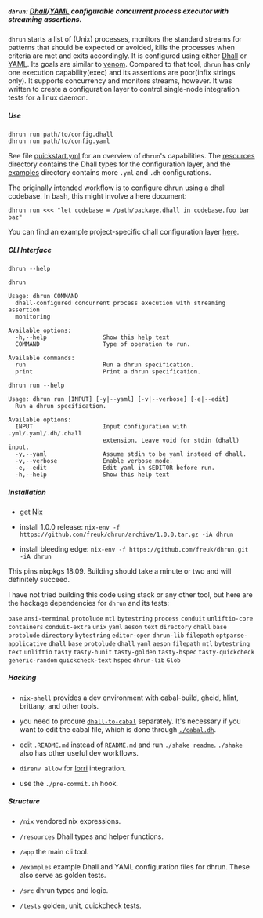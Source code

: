 ##### `dhrun`: [Dhall](https://dhall-lang.org/)/[YAML](https://yaml.org/) configurable concurrent process executor with streaming assertions.

`dhrun` starts a list of (Unix) processes, monitors the standard streams
for patterns that should be expected or avoided, kills the processes
when criteria are met and exits accordingly. It is configured using
either [Dhall](https://dhall-lang.org/) or [YAML](https://yaml.org/).
Its goals are similar to [venom](https://github.com/ovh/venom). Compared
to that tool, `dhrun` has only one execution capability(exec) and its
assertions are poor(infix strings only). It supports concurrency and
monitors streams, however. It was written to create a configuration
layer to control single-node integration tests for a linux daemon.

##### Use

``` {.bash}
dhrun run path/to/config.dhall 
dhrun run path/to/config.yaml
```

See file [quickstart.yml](./quickstart.yml) for an overview of `dhrun`'s
capabilities. The [resources](./resources) directory contains the Dhall
types for the configuration layer, and the [examples](./examples/)
directory contains more `.yml` and `.dh` configurations.

The originally intended workflow is to configure dhrun using a dhall
codebase. In bash, this might involve a here document:

``` {.bash}
dhrun run <<< "let codebase = /path/package.dhall in codebase.foo bar baz"
```

You can find an example project-specific dhall configuration layer
[here](https://xgitlab.cels.anl.gov/argo/argopkgs/blob/master/dhrun/all-tests.dh).

##### CLI Interface

``` {.hidden}
dhrun --help
```

``` {.txt}
dhrun

Usage: dhrun COMMAND
  dhall-configured concurrent process execution with streaming assertion
  monitoring

Available options:
  -h,--help                Show this help text
  COMMAND                  Type of operation to run.

Available commands:
  run                      Run a dhrun specification.
  print                    Print a dhrun specification.
```

``` {.bash}
dhrun run --help
```

``` {.txt}
Usage: dhrun run [INPUT] [-y|--yaml] [-v|--verbose] [-e|--edit]
  Run a dhrun specification.

Available options:
  INPUT                    Input configuration with .yml/.yaml/.dh/.dhall
                           extension. Leave void for stdin (dhall) input.
  -y,--yaml                Assume stdin to be yaml instead of dhall.
  -v,--verbose             Enable verbose mode.
  -e,--edit                Edit yaml in $EDITOR before run.
  -h,--help                Show this help text
```

##### Installation

-   get [Nix](https://nixos.org/nix/)

-   install 1.0.0 release:
    `nix-env -f https://github.com/freuk/dhrun/archive/1.0.0.tar.gz -iA dhrun`

-   install bleeding edge:
    `nix-env -f https://github.com/freuk/dhrun.git -iA dhrun`

This pins nixpkgs 18.09. Building should take a minute or two and will
definitely succeed.

I have not tried building this code using stack or any other tool, but
here are the hackage dependencies for `dhrun` and its tests:

`base` `ansi-terminal` `protolude` `mtl` `bytestring` `process`
`conduit` `unliftio-core` `containers` `conduit-extra` `unix` `yaml`
`aeson` `text` `directory` `dhall` `base` `protolude` `directory`
`bytestring` `editor-open` `dhrun-lib` `filepath` `optparse-applicative`
`dhall` `base` `protolude` `dhall` `yaml` `aeson` `filepath` `mtl`
`bytestring` `text` `unliftio` `tasty` `tasty-hunit` `tasty-golden`
`tasty-hspec` `tasty-quickcheck` `generic-random` `quickcheck-text`
`hspec` `dhrun-lib` `Glob`

##### Hacking

-   `nix-shell` provides a dev environment with cabal-build, ghcid,
    hlint, brittany, and other tools.

-   you need to procure
    [`dhall-to-cabal`](https://github.com/dhall-lang/dhall-to-cabal)
    separately. It's necessary if you want to edit the cabal file, which
    is done through [`./cabal.dh`](./cabal.dh).

-   edit `.README.md` instead of `README.md` and run `./shake readme`.
    `./shake` also has other useful dev workflows.

-   `direnv allow` for [lorri](https://github.com/target/lorri)
    integration.

-   use the `./pre-commit.sh` hook.

##### Structure

-   `/nix` vendored nix expressions.

-   `/resources` Dhall types and helper functions.

-   `/app` the main cli tool.

-   `/examples` example Dhall and YAML configuration files for dhrun.
    These also serve as golden tests.

-   `/src` dhrun types and logic.

-   `/tests` golden, unit, quickcheck tests.
